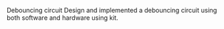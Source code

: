 Debouncing circuit
Design and implemented a debouncing circuit using both software and hardware using kit.
